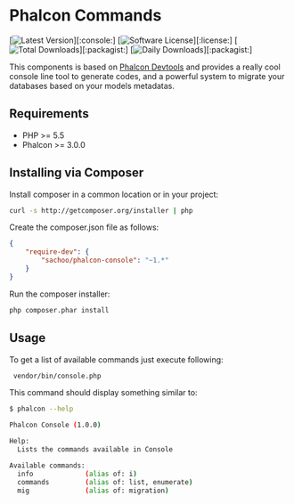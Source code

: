# Phalcon Commands

[![Latest Version](https://img.shields.io/packagist/v/sachoo/phalcon-console.svg?style=flat-square)][:console:]
[![Software License](https://img.shields.io/badge/license-BSD--3-brightgreen.svg?style=flat-square)][:license:]
[![Total Downloads](https://img.shields.io/packagist/dt/sachoo/phalcon-console.svg?style=flat-square)][:packagist:]
[![Daily Downloads](https://img.shields.io/packagist/dd/sachoo/phalcon-console.svg?style=flat-square)][:packagist:]

This components is based on [Phalcon Devtools](https://github.com/phalcon/phalcon-devtools) and provides a really cool console 
line tool to generate codes, and a powerful system to migrate your databases based on your models metadatas.

## Requirements

* PHP >= 5.5
* Phalcon >= 3.0.0

## Installing via Composer

Install composer in a common location or in your project:

```bash
curl -s http://getcomposer.org/installer | php
```

Create the composer.json file as follows:

```json
{
    "require-dev": {
        "sachoo/phalcon-console": "~1.*"
    }
}
```

Run the composer installer:

```bash
php composer.phar install
```

## Usage

To get a list of available commands just execute following:

```bash
 vendor/bin/console.php
```

This command should display something similar to:

```sh
$ phalcon --help

Phalcon Console (1.0.0)

Help:
  Lists the commands available in Console

Available commands:
  info             (alias of: i)
  commands         (alias of: list, enumerate)
  mig              (alias of: migration)
```
